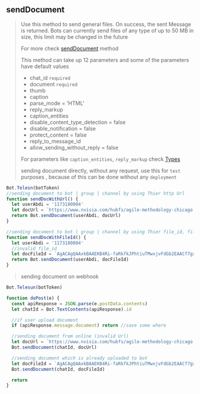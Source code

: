 ## sendDocument

> Use this method to send general files. On success, the sent Message is returned. Bots can currently send files of any type of up to 50 MB in size, this limit may be changed in the future
>
> For more check [sendDocument](https://core.telegram.org/bots/api#senddocument) method
>
> This method can take up 12 parameters and
> some of the parameters have default values
>
> - chat_id `required`
> - document `required`
> - thumb
> - caption
> - parse_mode = 'HTML'
> - reply_markup
> - caption_entities
> - disable_content_type_detection = false
> - disable_notification = false
> - protect_content = false
> - reply_to_message_id
> - allow_sending_without_reply = false
>
> For parameters like `caption_entities`, `reply_markup` check [Types](https://github.com/abdiu34567/telesn.js/tree/main/Docs/Types)
>
> sending document directly, without any request, use this for `test` purposes , because of this can be done without any `deployment`

```js
Bot.Telesn(botToken)
//sending document to bot | group | channel by using Thier http Url
function sendDocWithUrl() {
  let userAbdi = '1173180004'
  let docUrl = `https://www.nvisia.com/hubfs/agile-methodology-chicago.docx`
  return Bot.sendDocument(userAbdi, docUrl)
}

//sending document to bot | group | channel by using Thier file_id, file id can be found only if you upload file on Bot | group | channel
function sendDocWithFileId() {
  let userAbdi = '1173180004'
  //invalid file_id
  let docFileId = `AgACAgQAAxkBAAEKB4Ri-faRkfkJPhtiuTMwxjvFdGb2EAACf7gxG5ZTyVNio98lZ7PwIgEAAwIAA3MAAykE`
  return Bot.sendDocument(userAbdi, docFileId)
}
```

> sending document on webhook

```js
Bot.Telesun(botToken)

function doPost(e) {
  const apiResponse = JSON.parse(e.postData.contents)
  let chatId = Bot.TextContents(apiResponse).id

  //if user upload document
  if (apiResponse.message.document) return //save some where

  //sending document from online (invalid Url)
  let docUrl = `https://www.nvisia.com/hubfs/agile-methodology-chicago.docx`
  Bot.sendDocument(chatId, docUrl)

  //sending document which is already uploaded to bot
  let docFileId = `AgACAgQAAxkBAAEKB4Ri-faRkfkJPhtiuTMwxjvFdGb2EAACf7gxG5ZTyVNio98lZ7PwIgEAAwIAA3MAAykE`
  Bot.sendDocument(chatId, docFileId)

  return
}
```
